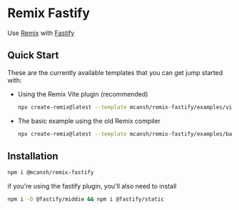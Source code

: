 # Remix Fastify

Use [Remix](https://remix.run) with [Fastify](http://fastify.io)

## Quick Start

These are the currently available templates that you can get jump started with:

- Using the Remix Vite plugin (recommended)

  ```sh
  npx create-remix@latest --template mcansh/remix-fastify/examples/vite
  ```

- The basic example using the old Remix compiler

  ```sh
  npx create-remix@latest --template mcansh/remix-fastify/examples/basic
  ```

## Installation

```sh
npm i @mcansh/remix-fastify
```

if you're using the fastify plugin, you'll also need to install

```sh
npm i -D @fastify/middie && npm i @fastify/static
```
